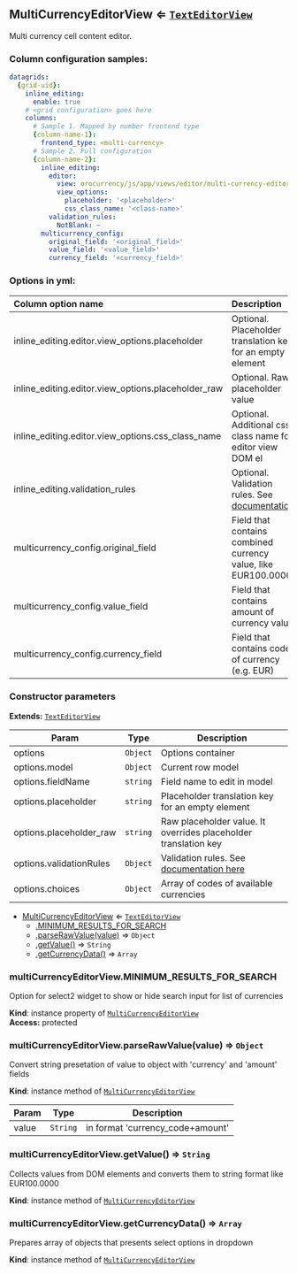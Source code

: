 <a name="module_MultiCurrencyEditorView"></a>
## MultiCurrencyEditorView ⇐ <code>[TextEditorView](../../../../FormBundle/Resources/doc/editor/text-editor-view.md)</code>
Multi currency cell content editor.

### Column configuration samples:
``` yml
datagrids:
  {grid-uid}:
    inline_editing:
      enable: true
    # <grid configuration> goes here
    columns:
      # Sample 1. Mapped by number frontend type
      {column-name-1}:
        frontend_type: <multi-currency>
      # Sample 2. Full configuration
      {column-name-2}:
        inline_editing:
          editor:
            view: orocurrency/js/app/views/editor/multi-currency-editor-view
            view_options:
              placeholder: '<placeholder>'
              css_class_name: '<class-name>'
          validation_rules:
            NotBlank: ~
        multicurrency_config:
          original_field: '<original_field>'
          value_field: '<value_field>'
          currency_field: '<currency_field>'
```

### Options in yml:

Column option name                                  | Description
:---------------------------------------------------|:-----------
inline_editing.editor.view_options.placeholder      | Optional. Placeholder translation key for an empty element
inline_editing.editor.view_options.placeholder_raw  | Optional. Raw placeholder value
inline_editing.editor.view_options.css_class_name   | Optional. Additional css class name for editor view DOM el
inline_editing.validation_rules | Optional. Validation rules. See [documentation](../../../../FormBundle/Resources/doc/reference/js_validation.md#conformity-server-side-validations-to-client-once)
multicurrency_config.original_field | Field that contains combined currency value, like EUR100.0000
multicurrency_config.value_field | Field that contains amount of currency value
multicurrency_config.currency_field | Field that contains code of currency (e.g. EUR)


### Constructor parameters

**Extends:** <code>[TextEditorView](../../../../FormBundle/Resources/doc/editor/text-editor-view.md)</code>  

| Param | Type | Description |
| --- | --- | --- |
| options | <code>Object</code> | Options container |
| options.model | <code>Object</code> | Current row model |
| options.fieldName | <code>string</code> | Field name to edit in model |
| options.placeholder | <code>string</code> | Placeholder translation key for an empty element |
| options.placeholder_raw | <code>string</code> | Raw placeholder value. It overrides placeholder translation key |
| options.validationRules | <code>Object</code> | Validation rules. See [documentation here](../../../../FormBundle/Resources/doc/reference/js_validation.md#conformity-server-side-validations-to-client-once) |
| options.choices | <code>Object</code> | Array of codes of available currencies |


* [MultiCurrencyEditorView](#module_MultiCurrencyEditorView) ⇐ <code>[TextEditorView](./text-editor-view.md)</code>
  * [.MINIMUM_RESULTS_FOR_SEARCH](#module_MultiCurrencyEditorView#MINIMUM_RESULTS_FOR_SEARCH)
  * [.parseRawValue(value)](#module_MultiCurrencyEditorView#parseRawValue) ⇒ <code>Object</code>
  * [.getValue()](#module_MultiCurrencyEditorView#getValue) ⇒ <code>String</code>
  * [.getCurrencyData()](#module_MultiCurrencyEditorView#getCurrencyData) ⇒ <code>Array</code>

<a name="module_MultiCurrencyEditorView#MINIMUM_RESULTS_FOR_SEARCH"></a>
### multiCurrencyEditorView.MINIMUM_RESULTS_FOR_SEARCH
Option for select2 widget to show or hide search input for list of currencies

**Kind**: instance property of <code>[MultiCurrencyEditorView](#module_MultiCurrencyEditorView)</code>  
**Access:** protected  
<a name="module_MultiCurrencyEditorView#parseRawValue"></a>
### multiCurrencyEditorView.parseRawValue(value) ⇒ <code>Object</code>
Convert string presetation of value to object with 'currency' and 'amount' fields

**Kind**: instance method of <code>[MultiCurrencyEditorView](#module_MultiCurrencyEditorView)</code>  

| Param | Type | Description |
| --- | --- | --- |
| value | <code>String</code> | in format 'currency_code+amount' |

<a name="module_MultiCurrencyEditorView#getValue"></a>
### multiCurrencyEditorView.getValue() ⇒ <code>String</code>
Collects values from DOM elements and converts them to string format like EUR100.0000

**Kind**: instance method of <code>[MultiCurrencyEditorView](#module_MultiCurrencyEditorView)</code>  
<a name="module_MultiCurrencyEditorView#getCurrencyData"></a>
### multiCurrencyEditorView.getCurrencyData() ⇒ <code>Array</code>
Prepares array of objects that presents select options in dropdown

**Kind**: instance method of <code>[MultiCurrencyEditorView](#module_MultiCurrencyEditorView)</code>  
